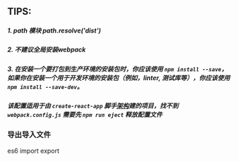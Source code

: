 ## TIPS:

##### 1. path 模块 path.resolve('dist')

##### 2. 不建议全局安装webpack

##### 3. *在安装一个要打包到生产环境的安装包时，你应该使用* `npm install --save`*，如果你在安装一个用于开发环境的安装包（例如，linter, 测试库等），你应该使用* `npm install --save-dev`*。*

##### 该配置适用于由 `create-react-app` 脚手[架构](https://so.csdn.net/so/search?q=架构&spm=1001.2101.3001.7020)建的项目，找不到 `webpack.config.js` 需要先 `npm run eject` 释放配置文件

### 导出导入文件

es6 import export